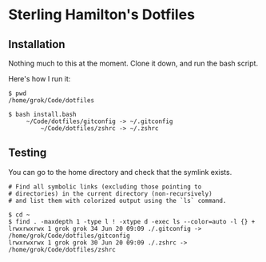 # Sterling Hamilton's Dotfiles

## Installation

Nothing much to this at the moment.
Clone it down, and run the bash script.

Here's how I run it:

```shell
$ pwd
/home/grok/Code/dotfiles

$ bash install.bash
     ~/Code/dotfiles/gitconfig -> ~/.gitconfig
         ~/Code/dotfiles/zshrc -> ~/.zshrc
```

## Testing

You can go to the home directory and check that the symlink exists.


```shell
# Find all symbolic links (excluding those pointing to
# directories) in the current directory (non-recursively)
# and list them with colorized output using the `ls` command.

$ cd ~
$ find . -maxdepth 1 -type l ! -xtype d -exec ls --color=auto -l {} +
lrwxrwxrwx 1 grok grok 34 Jun 20 09:09 ./.gitconfig -> /home/grok/Code/dotfiles/gitconfig
lrwxrwxrwx 1 grok grok 30 Jun 20 09:09 ./.zshrc -> /home/grok/Code/dotfiles/zshrc
```
